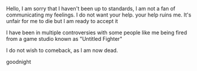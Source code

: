 Hello, I am sorry that I haven't been up to standards, I am not a fan of communicating my feelings.
I do not want your help. your help ruins me.
It's unfair for me to die but I am ready to accept it

I have been in multiple controversies with some people like me being fired from a game studio known as "Untitled Fighter"

I do not wish to comeback, as I am now dead.

goodnight
